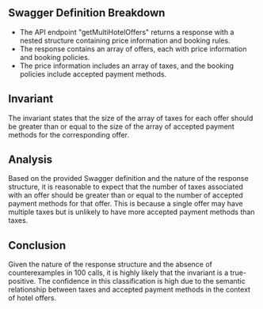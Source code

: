 ## Swagger Definition Breakdown
- The API endpoint "getMultiHotelOffers" returns a response with a nested structure containing price information and booking rules.
- The response contains an array of offers, each with price information and booking policies.
- The price information includes an array of taxes, and the booking policies include accepted payment methods.

## Invariant
The invariant states that the size of the array of taxes for each offer should be greater than or equal to the size of the array of accepted payment methods for the corresponding offer.

## Analysis
Based on the provided Swagger definition and the nature of the response structure, it is reasonable to expect that the number of taxes associated with an offer should be greater than or equal to the number of accepted payment methods for that offer. This is because a single offer may have multiple taxes but is unlikely to have more accepted payment methods than taxes.

## Conclusion
Given the nature of the response structure and the absence of counterexamples in 100 calls, it is highly likely that the invariant is a true-positive. The confidence in this classification is high due to the semantic relationship between taxes and accepted payment methods in the context of hotel offers.
